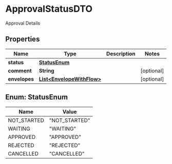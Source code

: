 

# ApprovalStatusDTO

Approval Details

## Properties

| Name | Type | Description | Notes |
|------------ | ------------- | ------------- | -------------|
|**status** | [**StatusEnum**](#StatusEnum) |  |  |
|**comment** | **String** |  |  [optional] |
|**envelopes** | [**List&lt;EnvelopeWithFlow&gt;**](EnvelopeWithFlow.md) |  |  [optional] |



## Enum: StatusEnum

| Name | Value |
|---- | -----|
| NOT_STARTED | &quot;NOT_STARTED&quot; |
| WAITING | &quot;WAITING&quot; |
| APPROVED | &quot;APPROVED&quot; |
| REJECTED | &quot;REJECTED&quot; |
| CANCELLED | &quot;CANCELLED&quot; |



